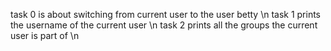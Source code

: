 task 0 is about switching from current user to the user betty \n
task 1 prints the username of the current user \n
task 2 prints all the groups the current user is part of \n
